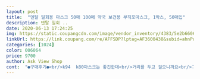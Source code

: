 ```yaml
---
layout: post 
title:  "덴탈 일회용 마스크 50매 100매 약국 보건용 부직포마스크, 1박스, 50매입" 
description: 덴탈 일회 ..
date: 2020-06-13 17:24:25 
img: https://static.coupangcdn.com/image/vendor_inventory/4383/5e2b66061fff9b4e9da4a52208e385a1ce258e9df34a1ddba7761b066f1a.jpg 
linkUrl: https://link.coupang.com/re/AFFSDP?lptag=AF3600438&subid=ahnPublicAsk&pageKey=1431052970&itemId=2472032737&vendorItemId=70807553001&traceid=V0-113-78b95354e43ace19 
categories: [1024] 
color: 006064 
price: 9700 
author: Ask View Shop 
cont:  "●구매후기●<br/>k94  k80마스크는 좋긴한데<br/>거리를 두고 걸으니까요<br/>그렇다고 시국이 이래서 안할수도<br/>그리고 코로나가 사라져도<br/>근데 기차 ,지하철 버스 택시안에서는<br/>냄새가 조금은 나지만 심하지는않고 가볍고 괜찮은듯해요.<br/><br/>마스크 대란으로 전쟁칠줄이야ㅠ<br/>마스크가 필수니까요!<br/>마스크도 안한답니다 ㅎ<br/>보건용 마스크도 여름엔 덥긴한데<br/>봄철 황사가 많을때에는<br/>상품평에 개수가 모자라게 온다고하여 세어보니 48개가 왔드라구요,혹시나해서 3번이나 세어보았는데.<br/>.<br/><br/>어서빨리 코로나가 사라지고 마스크도 예전처럼 저렴해졌으면<br/>없구요<br/>여름엔 더워서 몬하겠더라구요<br/>이건 괜찮아요, 걱정한거보다는 잘산듯싶어요.<br/><br/>일단 좋네요 끈도튼튼하고마스크도좋고 냄새도없어요 적당한가격에 잘 주문한것같아요  병원근무하는데 도매상이비싸서 인터넷주문했는데  훨씬좋네요 당분간은 잘쓸께요 넉넉하게 주문도되어서 좋아요<br/>잘받았습니다<br/>저번에는 잘못사서 코부분이 고정이 안되는걸 구입해서 애먹었는데<br/>제가 사는이곳 경북영천은 3/7일부터<br/>좋겠어요.<br/><br/>코로나는 언제쯤 사라질까요<br/>핑크도있으면 좋겠어요<br/>하루빨리 종식되길 바라면서... <br/><br/>해야되니까요<br/>확진자 없어서 요즘 강변운동갈때<br/>" 
---
```

